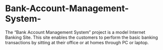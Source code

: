 # Bank-Account-Management-System-
The “Bank Account Management System” project is a model Internet Banking Site. This site enables the customers to perform the basic banking transactions by sitting at their office or at homes through PC or laptop.
